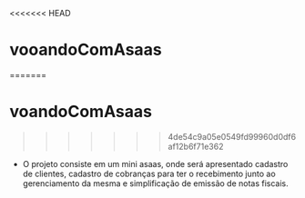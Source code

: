 <<<<<<< HEAD
# vooandoComAsaas
=======
# voandoComAsaas
>>>>>>> 4de54c9a05e0549fd99960d0df6af12b6f71e362
- O projeto consiste em um mini asaas, onde será apresentado cadastro de clientes, cadastro de cobranças para ter o recebimento junto ao gerenciamento da mesma e simplificação de emissão de notas fiscais.
    

